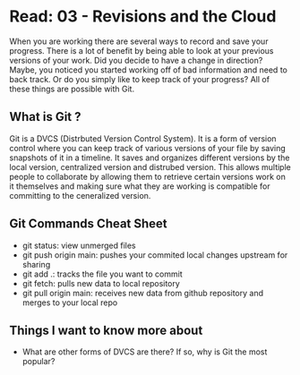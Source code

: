# Read: 03 - Revisions and the Cloud
   When you are working there are several ways to record and save your progress. There is a lot of benefit by being able to look at your previous versions of your work. Did you decide to have a change in direction? Maybe, you noticed you started working off of bad information and need to back track. Or do you simply like to keep track of your progress? All of these things are possible with Git.

## What is Git ?
   Git is a DVCS (Distrbuted Version Control System). It is a form of version control where you can keep track of various versions of your file by saving snapshots of it in a timeline. It saves and organizes different versions by the local version, centralized version and distrubed version. This allows multiple people to collaborate by allowing them to retrieve certain versions work on it themselves and making sure what they are working is compatible for committing to the ceneralized version.

## Git Commands Cheat Sheet
- git status: view unmerged files
- git push origin main: pushes your commited local changes upstream for sharing
- git add .: tracks the file you want to commit
- git fetch: pulls new data to local repository
- git pull origin main: receives new data from github repository and merges to your local repo


## Things I want to know more about
- What are other forms of DVCS are there? If so, why is Git the most popular?

